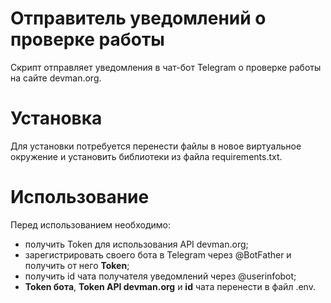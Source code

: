 # Отправитель уведомлений о проверке работы
Скрипт отправляет уведомления в чат-бот Telegram о проверке работы на сайте devman.org.

# Установка
Для установки потребуется перенести файлы в новое виртуальное окружение и установить библиотеки из файла requirements.txt.

# Использование
Перед использованием необходимо:
 - получить Token для использования API devman.org;
 - зарегистрировать своего бота в Telegram через @BotFather и получить от него **Token**;
 - получить id чата получателя уведомлений через @userinfobot;
 - **Token бота**, **Token API devman.org** и **id** чата перенести в файл .env.
 